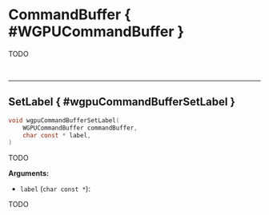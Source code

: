 

# CommandBuffer { #WGPUCommandBuffer }


TODO




<br/><!-- poor man's styling, just for the demo before we use a non default theme -->
***

## SetLabel { #wgpuCommandBufferSetLabel }

```C
void wgpuCommandBufferSetLabel(
	WGPUCommandBuffer commandBuffer,
	char const * label,
)
```


TODO




**Arguments:**


 - `label` (`char const *`):


TODO






